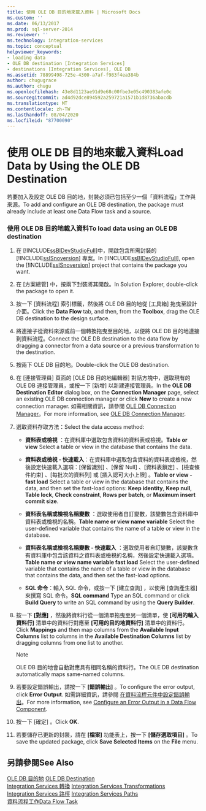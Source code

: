 ```yaml
---
title: 使用 OLE DB 目的地來載入資料 | Microsoft Docs
ms.custom: ''
ms.date: 06/13/2017
ms.prod: sql-server-2014
ms.reviewer: ''
ms.technology: integration-services
ms.topic: conceptual
helpviewer_keywords:
- loading data
- OLE DB destination [Integration Services]
- destinations [Integration Services], OLE DB
ms.assetid: 78899498-725e-4300-a7af-f983f4ea384b
author: chugugrace
ms.author: chugu
ms.openlocfilehash: 43e8d1123ae91d9e68c00fbe3e05c490383afe0c
ms.sourcegitcommit: ad4d92dce894592a259721a1571b1d8736abacdb
ms.translationtype: MT
ms.contentlocale: zh-TW
ms.lasthandoff: 08/04/2020
ms.locfileid: "87700090"
---
```

# <a name="load-data-by-using-the-ole-db-destination"></a><span data-ttu-id="a7b54-102">使用 OLE DB 目的地來載入資料</span><span class="sxs-lookup"><span data-stu-id="a7b54-102">Load Data by Using the OLE DB Destination</span></span>
  <span data-ttu-id="a7b54-103">若要加入及設定 OLE DB 目的地，封裝必須已包括至少一個「資料流程」工作與來源。</span><span class="sxs-lookup"><span data-stu-id="a7b54-103">To add and configure an OLE DB destination, the package must already include at least one Data Flow task and a source.</span></span>  
  
### <a name="to-load-data-using-an-ole-db-destination"></a><span data-ttu-id="a7b54-104">使用 OLE DB 目的地載入資料</span><span class="sxs-lookup"><span data-stu-id="a7b54-104">To load data using an OLE DB destination</span></span>  
  
1.  <span data-ttu-id="a7b54-105">在 [!INCLUDE[ssBIDevStudioFull](../../includes/ssbidevstudiofull-md.md)]中，開啟包含所需封裝的 [!INCLUDE[ssISnoversion](../../includes/ssisnoversion-md.md)] 專案。</span><span class="sxs-lookup"><span data-stu-id="a7b54-105">In [!INCLUDE[ssBIDevStudioFull](../../includes/ssbidevstudiofull-md.md)], open the [!INCLUDE[ssISnoversion](../../includes/ssisnoversion-md.md)] project that contains the package you want.</span></span>  
  
2.  <span data-ttu-id="a7b54-106">在 [方案總管] 中，按兩下封裝將其開啟。</span><span class="sxs-lookup"><span data-stu-id="a7b54-106">In Solution Explorer, double-click the package to open it.</span></span>  
  
3.  <span data-ttu-id="a7b54-107">按一下 [資料流程]  索引標籤，然後將 OLE DB 目的地從 [工具箱]  拖曳至設計介面。</span><span class="sxs-lookup"><span data-stu-id="a7b54-107">Click the **Data Flow** tab, and then, from the **Toolbox**, drag the OLE DB destination to the design surface.</span></span>  
  
4.  <span data-ttu-id="a7b54-108">將連接子從資料來源或前一個轉換拖曳至目的地，以便將 OLE DB 目的地連接到資料流程。</span><span class="sxs-lookup"><span data-stu-id="a7b54-108">Connect the OLE DB destination to the data flow by dragging a connector from a data source or a previous transformation to the destination.</span></span>  
  
5.  <span data-ttu-id="a7b54-109">按兩下 OLE DB 目的地。</span><span class="sxs-lookup"><span data-stu-id="a7b54-109">Double-click the OLE DB destination.</span></span>  
  
6.  <span data-ttu-id="a7b54-110">在 [連接管理員] 頁面的 [OLE DB 目的地編輯器] 對話方塊中，選取現有的 OLE DB 連接管理員，或按一下 [新增] 以新建連接管理員。</span><span class="sxs-lookup"><span data-stu-id="a7b54-110">In the **OLE DB Destination Editor** dialog box, on the **Connection Manager** page, select an existing OLE DB connection manager or click **New** to create a new connection manager.</span></span> <span data-ttu-id="a7b54-111">如需相關資訊，請參閱 [OLE DB Connection Manager](../connection-manager/ole-db-connection-manager.md)。</span><span class="sxs-lookup"><span data-stu-id="a7b54-111">For more information, see [OLE DB Connection Manager](../connection-manager/ole-db-connection-manager.md).</span></span>  
  
7.  <span data-ttu-id="a7b54-112">選取資料存取方法：</span><span class="sxs-lookup"><span data-stu-id="a7b54-112">Select the data access method:</span></span>  
  
    -   <span data-ttu-id="a7b54-113">**資料表或檢視** ：在資料庫中選取包含資料的資料表或檢視。</span><span class="sxs-lookup"><span data-stu-id="a7b54-113">**Table or view** Select a table or view in the database that contains the data.</span></span>  
  
    -   <span data-ttu-id="a7b54-114">**資料表或檢視 - 快速載入**：在資料庫中選取包含資料的資料表或檢視，然後設定快速載入選項：[保留識別]  、[保留 Null]  、[資料表鎖定]  、[檢查條件約束]  、[每批次的資料列]  或 [插入認可大小上限]  。</span><span class="sxs-lookup"><span data-stu-id="a7b54-114">**Table or view - fast load** Select a table or view in the database that contains the data, and then set the fast-load options: **Keep identity**, **Keep null**, **Table lock**, **Check constraint**, **Rows per batch**, or **Maximum insert commit size**.</span></span>  
  
    -   <span data-ttu-id="a7b54-115">**資料表名稱或檢視名稱變數** ：選取使用者自訂變數，該變數包含資料庫中資料表或檢視的名稱。</span><span class="sxs-lookup"><span data-stu-id="a7b54-115">**Table name or view name variable** Select the user-defined variable that contains the name of a table or view in the database.</span></span>  
  
    -   <span data-ttu-id="a7b54-116">**資料表名稱或檢視名稱變數 - 快速載入** ：選取使用者自訂變數，該變數含有資料庫中包含該資料之資料表或檢視的名稱，然後設定快速載入選項。</span><span class="sxs-lookup"><span data-stu-id="a7b54-116">**Table name or view name variable fast load** Select the user-defined variable that contains the name of a table or view in the database that contains the data, and then set the fast-load options.</span></span>  
  
    -   <span data-ttu-id="a7b54-117">**SQL 命令**：輸入 SQL 命令，或按一下 [建立查詢]  ，以使用 [查詢產生器]  來撰寫 SQL 命令。</span><span class="sxs-lookup"><span data-stu-id="a7b54-117">**SQL command** Type an SQL command or click **Build Query** to write an SQL command by using the **Query Builder**.</span></span>  
  
8.  <span data-ttu-id="a7b54-118">按一下 **[對應]** ，然後將資料行從一個清單拖曳至另一個清單，使 **[可用的輸入資料行]** 清單中的資料行對應至 **[可用的目的地資料行]** 清單中的資料行。</span><span class="sxs-lookup"><span data-stu-id="a7b54-118">Click **Mappings** and then map columns from the **Available Input Columns** list to columns in the **Available Destination Columns** list by dragging columns from one list to another.</span></span>  
  
    > [!NOTE]  
    >  <span data-ttu-id="a7b54-119">OLE DB 目的地會自動對應具有相同名稱的資料行。</span><span class="sxs-lookup"><span data-stu-id="a7b54-119">The OLE DB destination automatically maps same-named columns.</span></span>  
  
9. <span data-ttu-id="a7b54-120">若要設定錯誤輸出，請按一下 **[錯誤輸出]** 。</span><span class="sxs-lookup"><span data-stu-id="a7b54-120">To configure the error output, click **Error Output**.</span></span> <span data-ttu-id="a7b54-121">如需詳細資訊，請參閱 [在資料流程元件中設定錯誤輸出](../configure-an-error-output-in-a-data-flow-component.md)。</span><span class="sxs-lookup"><span data-stu-id="a7b54-121">For more information, see [Configure an Error Output in a Data Flow Component](../configure-an-error-output-in-a-data-flow-component.md).</span></span>  
  
10. <span data-ttu-id="a7b54-122">按一下 [確定]  。</span><span class="sxs-lookup"><span data-stu-id="a7b54-122">Click **OK**.</span></span>  
  
11. <span data-ttu-id="a7b54-123">若要儲存已更新的封裝，請在 **[檔案]** 功能表上，按一下 **[儲存選取項目]** 。</span><span class="sxs-lookup"><span data-stu-id="a7b54-123">To save the updated package, click **Save Selected Items** on the **File** menu.</span></span>  
  
## <a name="see-also"></a><span data-ttu-id="a7b54-124">另請參閱</span><span class="sxs-lookup"><span data-stu-id="a7b54-124">See Also</span></span>  
 <span data-ttu-id="a7b54-125">[OLE DB 目的地](ole-db-destination.md) </span><span class="sxs-lookup"><span data-stu-id="a7b54-125">[OLE DB Destination](ole-db-destination.md) </span></span>  
 <span data-ttu-id="a7b54-126">[Integration Services 轉換](transformations/integration-services-transformations.md) </span><span class="sxs-lookup"><span data-stu-id="a7b54-126">[Integration Services Transformations](transformations/integration-services-transformations.md) </span></span>  
 <span data-ttu-id="a7b54-127">[Integration Services 路徑](integration-services-paths.md) </span><span class="sxs-lookup"><span data-stu-id="a7b54-127">[Integration Services Paths](integration-services-paths.md) </span></span>  
 [<span data-ttu-id="a7b54-128">資料流程工作</span><span class="sxs-lookup"><span data-stu-id="a7b54-128">Data Flow Task</span></span>](../control-flow/data-flow-task.md)  
  
  
